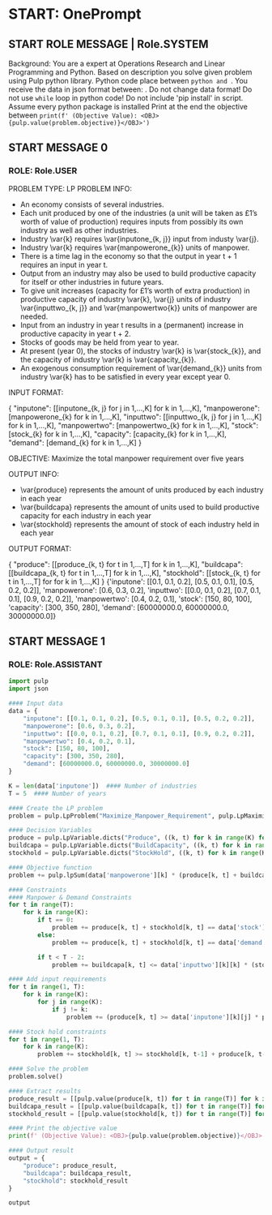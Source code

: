 # START: OnePrompt 
## START ROLE MESSAGE | Role.SYSTEM 
Background: You are a expert at Operations Research and Linear Programming and Python. Based on description you solve given problem using Pulp python library. Python code place between ```python and ```. You receive the data in json format between: <DATA></DATA>. Do not change data format! Do not use `while` loop in python code! Do not include 'pip install' in script. Assume every python package is installed Print at the end the objective between <OBJ></OBJ> `print(f' (Objective Value): <OBJ>{pulp.value(problem.objective)}</OBJ>')`  
## START MESSAGE 0 
### ROLE: Role.USER
<DESCRIPTION>
PROBLEM TYPE: LP
PROBLEM INFO:

- An economy consists of several industries. 
- Each unit produced by one of the industries (a unit will be taken as £1’s worth of value of production) requires inputs from possibly its own industry as well as other industries. 
- Industry \var{k} requires \var{inputone_{k, j}} input from industy \var{j}.
- Industry \var{k} requires \var{manpowerone_{k}} units of manpower.
- There is a time lag in the economy so that the output in year t + 1 requires an input in year t.
- Output from an industry may also be used to build productive capacity for itself or other industries in future years.
- To give unit increases (capacity for £1’s worth of extra production) in productive capacity of industry \var{k}, \var{j} units of industry \var{inputtwo_{k, j}} and \var{manpowertwo{k}} units of manpower are needed.
- Input from an industry in year t results in a (permanent) increase in productive capacity in year t + 2.
- Stocks of goods may be held from year to year. 
- At present (year 0), the stocks of industry \var{k} is \var{stock_{k}}, and the capacity of industry \var{k} is \var{capacity_{k}}.
- An exogenous consumption requirement of \var{demand_{k}} units from industry \var{k} has to be satisfied in every year except year 0.


INPUT FORMAT:

{
    "inputone": [[inputone_{k, j} for j in 1,...,K] for k in 1,...,K],
    "manpowerone": [manpowerone_{k} for k in 1,...,K],
    "inputtwo": [[inputtwo_{k, j} for j in 1,...,K] for k in 1,...,K],
    "manpowertwo": [manpowertwo_{k} for k in 1,...,K],
    "stock": [stock_{k} for k in 1,...,K],
    "capacity": [capacity_{k} for k in 1,...,K],
    "demand": [demand_{k} for k in 1,...,K]
}


OBJECTIVE: Maximize the total manpower requirement over five years

OUTPUT INFO:

- \var{produce} represents the amount of units produced by each industry in each year
- \var{buildcapa} represents the amount of units used to build productive capacity for each industry in each year
- \var{stockhold} represents the amount of stock of each industry held in each year

OUTPUT FORMAT:

{
    "produce": [[produce_{k, t} for t in 1,...,T] for k in 1,...,K],
    "buildcapa": [[buildcapa_{k, t} for t in 1,...,T] for k in 1,...,K],
    "stockhold": [[stock_{k, t} for t in 1,...,T] for for k in 1,...,K]
}
</DESCRIPTION>
<DATA>
{'inputone': [[0.1, 0.1, 0.2], [0.5, 0.1, 0.1], [0.5, 0.2, 0.2]], 'manpowerone': [0.6, 0.3, 0.2], 'inputtwo': [[0.0, 0.1, 0.2], [0.7, 0.1, 0.1], [0.9, 0.2, 0.2]], 'manpowertwo': [0.4, 0.2, 0.1], 'stock': [150, 80, 100], 'capacity': [300, 350, 280], 'demand': [60000000.0, 60000000.0, 30000000.0]}</DATA>


## START MESSAGE 1 
### ROLE: Role.ASSISTANT
```python
import pulp
import json

#### Input data
data = {
    "inputone": [[0.1, 0.1, 0.2], [0.5, 0.1, 0.1], [0.5, 0.2, 0.2]],
    "manpowerone": [0.6, 0.3, 0.2],
    "inputtwo": [[0.0, 0.1, 0.2], [0.7, 0.1, 0.1], [0.9, 0.2, 0.2]],
    "manpowertwo": [0.4, 0.2, 0.1],
    "stock": [150, 80, 100],
    "capacity": [300, 350, 280],
    "demand": [60000000.0, 60000000.0, 30000000.0]
}

K = len(data['inputone'])  #### Number of industries
T = 5  #### Number of years

#### Create the LP problem
problem = pulp.LpProblem("Maximize_Manpower_Requirement", pulp.LpMaximize)

#### Decision Variables
produce = pulp.LpVariable.dicts("Produce", ((k, t) for k in range(K) for t in range(T)), lowBound=0, cat='Continuous')
buildcapa = pulp.LpVariable.dicts("BuildCapacity", ((k, t) for k in range(K) for t in range(T)), lowBound=0, cat='Continuous')
stockhold = pulp.LpVariable.dicts("StockHold", ((k, t) for k in range(K) for t in range(T)), lowBound=0, cat='Continuous')

#### Objective function
problem += pulp.lpSum(data['manpowerone'][k] * (produce[k, t] + buildcapa[k, t]) for k in range(K) for t in range(T))

#### Constraints
#### Manpower & Demand Constraints
for t in range(T):
    for k in range(K):
        if t == 0:
            problem += produce[k, t] + stockhold[k, t] == data['stock'][k] + data['capacity'][k]
        else:
            problem += produce[k, t] + stockhold[k, t] == data['demand'][k] + (stockhold[k, t-1] if t > 0 else 0) + data['capacity'][k]

        if t < T - 2:
            problem += buildcapa[k, t] <= data['inputtwo'][k][k] * (stockhold[k, t-2] if t - 2 >= 0 else 0)

#### Add input requirements
for t in range(1, T):
    for k in range(K):
        for j in range(K):
            if j != k:
                problem += (produce[k, t] >= data['inputone'][k][j] * produce[j, t-1])

#### Stock hold constraints
for t in range(1, T):
    for k in range(K):
        problem += stockhold[k, t] >= stockhold[k, t-1] + produce[k, t-1] - data['demand'][k]

#### Solve the problem
problem.solve()

#### Extract results
produce_result = [[pulp.value(produce[k, t]) for t in range(T)] for k in range(K)]
buildcapa_result = [[pulp.value(buildcapa[k, t]) for t in range(T)] for k in range(K)]
stockhold_result = [[pulp.value(stockhold[k, t]) for t in range(T)] for k in range(K)]

#### Print the objective value
print(f' (Objective Value): <OBJ>{pulp.value(problem.objective)}</OBJ>')

#### Output result
output = {
    "produce": produce_result,
    "buildcapa": buildcapa_result,
    "stockhold": stockhold_result
}

output
```


